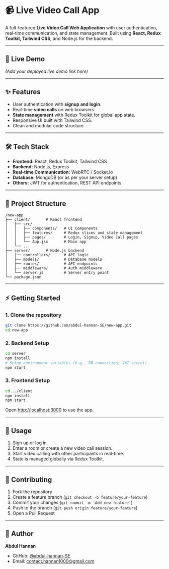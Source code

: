# 📹 Live Video Call App

A full-featured **Live Video Call Web Application** with user authentication, real-time communication, and state management. Built using **React, Redux Toolkit, Tailwind CSS**, and Node.js for the backend.

---

## 🚀 Live Demo

*(Add your deployed live demo link here)*

---

## ✨ Features

* User authentication with **signup and login**.
* Real-time **video calls** on web browsers.
* **State management** with Redux Toolkit for global app state.
* Responsive UI built with Tailwind CSS.
* Clean and modular code structure.

---

## 🛠 Tech Stack

* **Frontend:** React, Redux Toolkit, Tailwind CSS
* **Backend:** Node.js, Express
* **Real-time Communication:** WebRTC / Socket.io
* **Database:** MongoDB (or as per your server setup)
* **Others:** JWT for authentication, REST API endpoints

---

## 📁 Project Structure

```
/new-app
├── client/       # React frontend
│   ├── src/
│   │   ├── components/   # UI Components
│   │   ├── features/     # Redux slices and state management
│   │   ├── pages/        # Login, Signup, Video Call pages
│   │   └── App.jsx       # Main app
│   └── ...
├── server/       # Node.js backend
│   ├── controllers/      # API logic
│   ├── models/           # Database models
│   ├── routes/           # API endpoints
│   ├── middleware/       # Auth middleware
│   └── server.js         # Server entry point
└── package.json
```

---

## ⚡ Getting Started

### 1. Clone the repository

```bash
git clone https://github.com/abdul-hannan-SE/new-app.git
cd new-app
```

### 2. Backend Setup

```bash
cd server
npm install
# Setup environment variables (e.g., DB connection, JWT secret)
npm start
```

### 3. Frontend Setup

```bash
cd ../client
npm install
npm start
```

Open [http://localhost:3000](http://localhost:3000) to use the app.

---

## 🚀 Usage

1. Sign up or log in.
2. Enter a room or create a new video call session.
3. Start video calling with other participants in real-time.
4. State is managed globally via Redux Toolkit.

---

## 🤝 Contributing

1. Fork the repository
2. Create a feature branch (`git checkout -b feature/your-feature`)
3. Commit your changes (`git commit -m 'Add new feature'`)
4. Push to the branch (`git push origin feature/your-feature`)
5. Open a Pull Request

---

## 👤 Author

**Abdul Hannan**

* GitHub: [@abdul-hannan-SE](https://github.com/abdul-hannan-SE)
* Email: [contact.hannan1000@gmail.com](mailto:contact.hannan1000@gmail.com)
